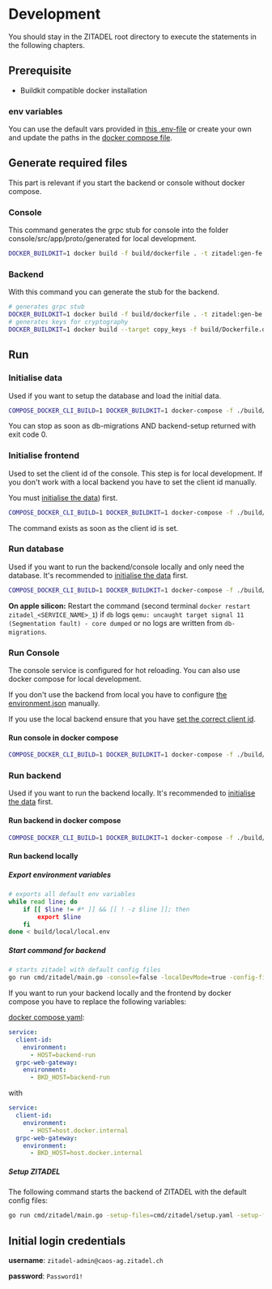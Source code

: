 # Development

You should stay in the ZITADEL root directory to execute the statements in the following chapters.

## Prerequisite

- Buildkit compatible docker installation

### env variables

You can use the default vars provided in [this .env-file](../build/local/local.env) or create your own and update the paths in the [docker compose file](../build/local/docker-compose-local.yml).

## Generate required files

This part is relevant if you start the backend or console without docker compose.

### Console

This command generates the grpc stub for console into the folder console/src/app/proto/generated for local development.

```bash
DOCKER_BUILDKIT=1 docker build -f build/dockerfile . -t zitadel:gen-fe --target npm-copy -o .
```

### Backend

With this command you can generate the stub for the backend.

```bash
# generates grpc stub
DOCKER_BUILDKIT=1 docker build -f build/dockerfile . -t zitadel:gen-be --target go-copy -o .
# generates keys for cryptography
DOCKER_BUILDKIT=1 docker build --target copy_keys -f build/Dockerfile.dev . -o .keys
```

## Run

### Initialise data

Used if you want to setup the database and load the initial data.

```bash
COMPOSE_DOCKER_CLI_BUILD=1 DOCKER_BUILDKIT=1 docker-compose -f ./build/local/docker-compose-local.yml --profile database --profile init-backend -p zitadel up
```

You can stop as soon as db-migrations AND backend-setup returned with exit code 0.

### Initialise frontend

Used to set the client id of the console. This step is for local development. If you don't work with a local backend you have to set the client id manually.

You must [initialise the data](###-Initialise-data)) first.

```bash
COMPOSE_DOCKER_CLI_BUILD=1 DOCKER_BUILDKIT=1 docker-compose -f ./build/local/docker-compose-local.yml --profile database --profile backend --profile init-frontend -p zitadel up --exit-code-from client-id
```

The command exists as soon as the client id is set.

### Run database

Used if you want to run the backend/console locally and only need the database. It's recommended to [initialise the data](###-Initialise-data) first.

```bash
COMPOSE_DOCKER_CLI_BUILD=1 DOCKER_BUILDKIT=1 docker-compose -f ./build/local/docker-compose-local.yml --profile database -p zitadel up
```

**On apple silicon:**
Restart the command (second terminal `docker restart zitadel_<SERVICE_NAME>_1`) if `db` logs `qemu: uncaught target signal 11 (Segmentation fault) - core dumped` or no logs are written from `db-migrations`.

### Run Console

The console service is configured for hot reloading. You can also use docker compose for local development.

If you don't use the backend from local you have to configure [the environment.json](../build/local/environment.json) manually.

If you use the local backend ensure that you have [set the correct client id](###-Initialise-frontend).

#### Run console in docker compose

```bash
COMPOSE_DOCKER_CLI_BUILD=1 DOCKER_BUILDKIT=1 docker-compose -f ./build/local/docker-compose-local.yml --profile frontend -p zitadel up
```

### Run backend

Used if you want to run the backend locally. It's recommended to [initialise the data](###-Initialise-data) first.

#### Run backend in docker compose

```bash
COMPOSE_DOCKER_CLI_BUILD=1 DOCKER_BUILDKIT=1 docker-compose -f ./build/local/docker-compose-local.yml --profile database --profile backend -p zitadel up
```

#### Run backend locally

##### Export environment variables

```bash
# exports all default env variables
while read line; do
    if [[ $line != #* ]] && [[ ! -z $line ]]; then
        export $line
    fi
done < build/local/local.env
```

##### Start command for backend

```bash
# starts zitadel with default config files
go run cmd/zitadel/main.go -console=false -localDevMode=true -config-files=cmd/zitadel/startup.yaml -config-files=cmd/zitadel/system-defaults.yaml -config-files=cmd/zitadel/authz.yaml start
```

If you want to run your backend locally and the frontend by docker compose you have to replace the following variables:

[docker compose yaml](../build/local/docker-compose-local.yml):

```yaml
service:
  client-id:
    environment:
      - HOST=backend-run
  grpc-web-gateway:
    environment:
      - BKD_HOST=backend-run
```

with

```yaml
service:
  client-id:
    environment:
      - HOST=host.docker.internal
  grpc-web-gateway:
    environment:
      - BKD_HOST=host.docker.internal
```

##### Setup ZITADEL

The following command starts the backend of ZITADEL with the default config files:

```bash
go run cmd/zitadel/main.go -setup-files=cmd/zitadel/setup.yaml -setup-files=cmd/zitadel/system-defaults.yaml -setup-files=cmd/zitadel/authz.yaml setup
```

## Initial login credentials

**username**: `zitadel-admin@caos-ag.zitadel.ch`

**password**: `Password1!`
